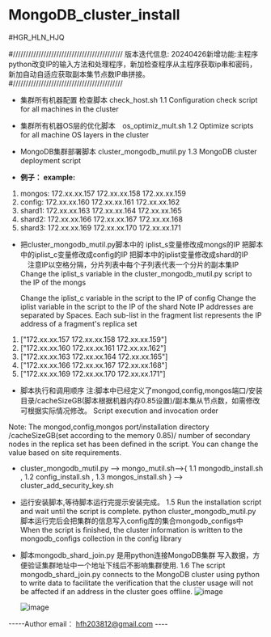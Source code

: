 # MongoDB_cluster_install
#HGR_HLN_HJQ

#///////////////////////////////////////////
版本迭代信息:
20240426新增功能:主程序python改变IP的输入方法和处理程序，新加检查程序从主程序获取ip串和密码，新加自动自适应获取副本集节点数IP串拼接。
#///////////////////////////////////////////

-  集群所有机器配置 检查脚本 check_host.sh 1.1 Configuration check script for all machines in the cluster

-  集群所有机器OS层的优化脚本　os_optimiz_mult.sh 1.2 Optimize scripts for all machine OS layers in the cluster

-  MongoDB集群部署脚本 cluster_mongodb_mutil.py 1.3 MongoDB cluster deployment script

- **例子： example:** 
1. mongos: 172.xx.xx.157 172.xx.xx.158 172.xx.xx.159
2. config: 172.xx.xx.160 172.xx.xx.161 172.xx.xx.162
3. shard1: 172.xx.xx.163 172.xx.xx.164 172.xx.xx.165 
4. shard2: 172.xx.xx.166 172.xx.xx.167 172.xx.xx.168 
5. shard3: 172.xx.xx.169 172.xx.xx.170 172.xx.xx.171
- 把cluster_mongodb_mutil.py脚本中的 iplist_s变量修改成mongs的IP
把脚本 中的iplist_c变量修改成config的IP
把脚本中的iplist变量修改成shard的IP
　注意IP以空格分隔，分片列表中每个子列表代表一个分片的副本集IP
Change the iplist_s variable in the cluster_mongodb_mutil.py script to the IP of the mongs

    Change the iplist_c variable in the script to the IP of config
                  Change the iplist variable in the script to the IP of the shard
                  Note IP addresses are separated by Spaces. Each sub-list in the fragment list represents the IP address of a fragment's replica set
1. ["172.xx.xx.157 172.xx.xx.158 172.xx.xx.159"] 
2. ["172.xx.xx.160 172.xx.xx.161 172.xx.xx.162"] 
3. ["172.xx.xx.163 172.xx.xx.164 172.xx.xx.165"] 
4. ["172.xx.xx.166 172.xx.xx.167 172.xx.xx.168"] 
5. ["172.xx.xx.169 172.xx.xx.170 172.xx.xx.171"] 
- 脚本执行和调用顺序 注:脚本中已经定义了mongod,config,mongos端口/安装目录/cacheSizeGB(脚本根据机器内存0.85设置)/副本集从节点数，如需修改可根据实际情况修改。 Script execution and invocation order

 Note: The mongod,config,mongos port/installation directory /cacheSizeGB(set according to the memory 0.85)/ number of secondary nodes in the replica set has been defined in the script. You can change the value based on site requirements.

- cluster_mongodb_mutil.py --> mongo_mutil.sh-->{ 1.1 mongodb_install.sh , 1.2 config_install.sh , 1.3 mongos_install.sh } --> cluster_add_security_key.sh

-  运行安装脚本,等待脚本运行完提示安装完成。 1.5 Run the installation script and wait until the script is complete. python cluster_mongodb_mutil.py 脚本运行完后会把集群的信息写入config库的集合mongodb_configs中 When the script is finished, the cluster information is written to the mongodb_configs collection in the config library


- 脚本mongodb_shard_join.py 是用python连接MongoDB集群 写入数据，方便验证集群地址中一个地址下线后不影响集群使用. 1.6 The script mongodb_shard_join.py connects to the MongoDB cluster using python to write data to facilitate the verification that the cluster usage will not be affected if an address in the cluster goes offline.
  ![image](https://github.com/gg2038/mongo-cluster-install/assets/142993593/0dec8d66-a000-4310-b106-9f85025e1309)

  ![image](https://github.com/gg2038/mongo-cluster-install/assets/142993593/1ab0c1c0-286f-4940-b0a6-ec0ca3615491)


-----Author email： hfh203812@gmail.com ----
